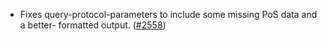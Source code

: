 - Fixes query-protocol-parameters to include some missing PoS data and a better-
  formatted output. ([\#2558](https://github.com/anoma/namada/pull/2558))